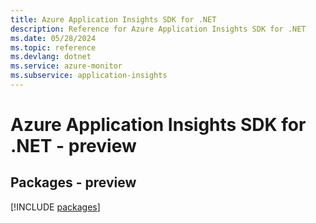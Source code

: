 ```yaml
---
title: Azure Application Insights SDK for .NET
description: Reference for Azure Application Insights SDK for .NET
ms.date: 05/28/2024
ms.topic: reference
ms.devlang: dotnet
ms.service: azure-monitor
ms.subservice: application-insights
---
```

# Azure Application Insights SDK for .NET - preview
## Packages - preview
[!INCLUDE [packages](application-insights-index.md)]
